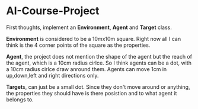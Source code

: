 # AI-Course-Project

First thoughts, implement an **Environment**, **Agent** and **Target** class.

**Environment** is considered to be a 10mx10m square. Right now all I
can think is the 4 corner points of the square as the properties.

**Agent**, the project does not mention the shape of the agent but the
reach of the agent, which is a 10cm radius cirlce. So I think agents
can be a dot, with a 10cm radius cirlce draw anround them. Agents can
move 1cm in up,down,left and right directions only.

**Target**s, can just be a small dot. Since they don't move around or
anything, the properties they should have is there posistion and to
what agent it belongs to.
